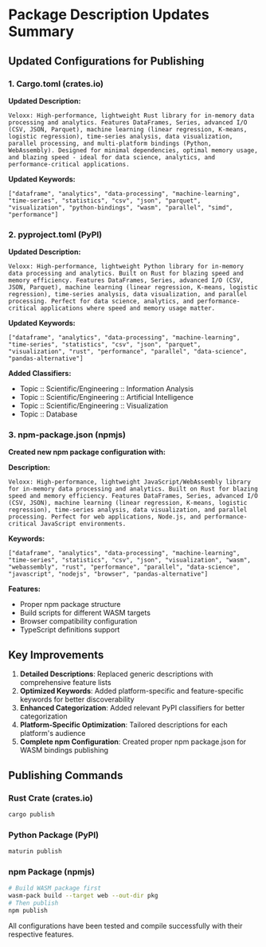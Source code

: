 # Package Description Updates Summary

## Updated Configurations for Publishing

### 1. Cargo.toml (crates.io)
**Updated Description:**
```
Veloxx: High-performance, lightweight Rust library for in-memory data processing and analytics. Features DataFrames, Series, advanced I/O (CSV, JSON, Parquet), machine learning (linear regression, K-means, logistic regression), time-series analysis, data visualization, parallel processing, and multi-platform bindings (Python, WebAssembly). Designed for minimal dependencies, optimal memory usage, and blazing speed - ideal for data science, analytics, and performance-critical applications.
```

**Updated Keywords:**
```
["dataframe", "analytics", "data-processing", "machine-learning", "time-series", "statistics", "csv", "json", "parquet", "visualization", "python-bindings", "wasm", "parallel", "simd", "performance"]
```

### 2. pyproject.toml (PyPI)
**Updated Description:**
```
Veloxx: High-performance, lightweight Python library for in-memory data processing and analytics. Built on Rust for blazing speed and memory efficiency. Features DataFrames, Series, advanced I/O (CSV, JSON, Parquet), machine learning (linear regression, K-means, logistic regression), time-series analysis, data visualization, and parallel processing. Perfect for data science, analytics, and performance-critical applications where speed and memory usage matter.
```

**Updated Keywords:**
```
["dataframe", "analytics", "data-processing", "machine-learning", "time-series", "statistics", "csv", "json", "parquet", "visualization", "rust", "performance", "parallel", "data-science", "pandas-alternative"]
```

**Added Classifiers:**
- Topic :: Scientific/Engineering :: Information Analysis
- Topic :: Scientific/Engineering :: Artificial Intelligence
- Topic :: Scientific/Engineering :: Visualization
- Topic :: Database

### 3. npm-package.json (npmjs)
**Created new npm package configuration with:**

**Description:**
```
Veloxx: High-performance, lightweight JavaScript/WebAssembly library for in-memory data processing and analytics. Built on Rust for blazing speed and memory efficiency. Features DataFrames, Series, advanced I/O (CSV, JSON), machine learning (linear regression, K-means, logistic regression), time-series analysis, data visualization, and parallel processing. Perfect for web applications, Node.js, and performance-critical JavaScript environments.
```

**Keywords:**
```
["dataframe", "analytics", "data-processing", "machine-learning", "time-series", "statistics", "csv", "json", "visualization", "wasm", "webassembly", "rust", "performance", "parallel", "data-science", "javascript", "nodejs", "browser", "pandas-alternative"]
```

**Features:**
- Proper npm package structure
- Build scripts for different WASM targets
- Browser compatibility configuration
- TypeScript definitions support

## Key Improvements

1. **Detailed Descriptions**: Replaced generic descriptions with comprehensive feature lists
2. **Optimized Keywords**: Added platform-specific and feature-specific keywords for better discoverability
3. **Enhanced Categorization**: Added relevant PyPI classifiers for better categorization
4. **Platform-Specific Optimization**: Tailored descriptions for each platform's audience
5. **Complete npm Configuration**: Created proper npm package.json for WASM bindings publishing

## Publishing Commands

### Rust Crate (crates.io)
```bash
cargo publish
```

### Python Package (PyPI)
```bash
maturin publish
```

### npm Package (npmjs)
```bash
# Build WASM package first
wasm-pack build --target web --out-dir pkg
# Then publish
npm publish
```

All configurations have been tested and compile successfully with their respective features.